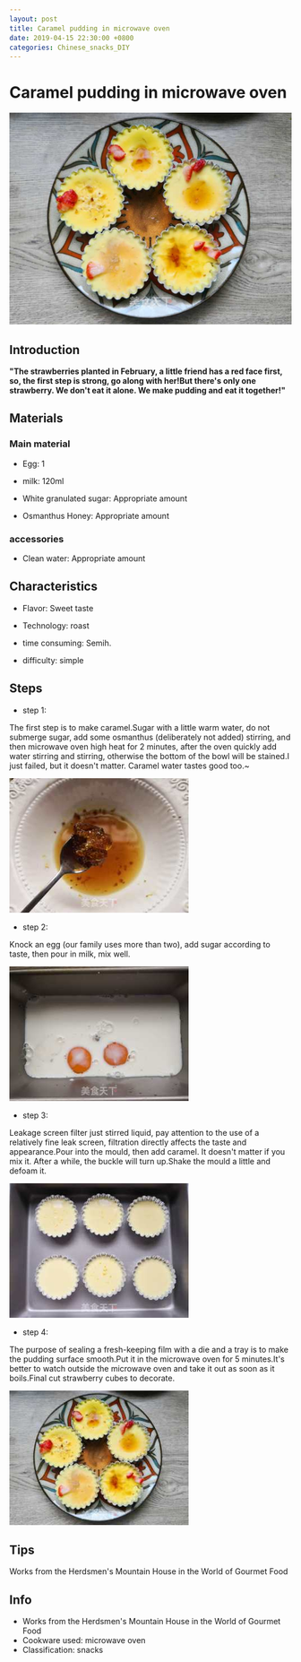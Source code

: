 ```yaml
---
layout: post
title: Caramel pudding in microwave oven
date: 2019-04-15 22:30:00 +0800
categories: Chinese_snacks_DIY
---
```


# Caramel pudding in microwave oven

![Caramel pudding in microwave oven](/img/453276/453276.jpg)

## Introduction

**"The strawberries planted in February, a little friend has a red face first, so, the first step is strong, go along with her!But there's only one strawberry. We don't eat it alone. We make pudding and eat it together!"**

## Materials

### Main material

- Egg: 1

- milk: 120ml

- White granulated sugar: Appropriate amount

- Osmanthus Honey: Appropriate amount

### accessories

- Clean water: Appropriate amount

## Characteristics

- Flavor: Sweet taste

- Technology: roast

- time consuming: Semih.

- difficulty: simple

## Steps

- step 1:

The first step is to make caramel.Sugar with a little warm water, do not submerge sugar, add some osmanthus (deliberately not added) stirring, and then microwave oven high heat for 2 minutes, after the oven quickly add water stirring and stirring, otherwise the bottom of the bowl will be stained.I just failed, but it doesn't matter. Caramel water tastes good too.~

![step 1](/img/453276/1.jpg)

- step 2:

Knock an egg (our family uses more than two), add sugar according to taste, then pour in milk, mix well.

![step 2](/img/453276/2.jpg)

- step 3:

Leakage screen filter just stirred liquid, pay attention to the use of a relatively fine leak screen, filtration directly affects the taste and appearance.Pour into the mould, then add caramel. It doesn't matter if you mix it. After a while, the buckle will turn up.Shake the mould a little and defoam it.

![step 3](/img/453276/3.jpg)

- step 4:

The purpose of sealing a fresh-keeping film with a die and a tray is to make the pudding surface smooth.Put it in the microwave oven for 5 minutes.It's better to watch outside the microwave oven and take it out as soon as it boils.Final cut strawberry cubes to decorate.

![step 4](/img/453276/4.jpg)

## Tips

Works from the Herdsmen's Mountain House in the World of Gourmet Food

## Info

- Works from the Herdsmen's Mountain House in the World of Gourmet Food
- Cookware used: microwave oven
- Classification: snacks
